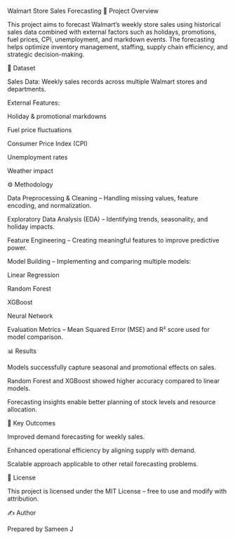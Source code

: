 Walmart Store Sales Forecasting
📌 Project Overview

This project aims to forecast Walmart’s weekly store sales using historical sales data combined with external factors such as holidays, promotions, fuel prices, CPI, unemployment, and markdown events. The forecasting helps optimize inventory management, staffing, supply chain efficiency, and strategic decision-making.

📂 Dataset

Sales Data: Weekly sales records across multiple Walmart stores and departments.

External Features:

Holiday & promotional markdowns

Fuel price fluctuations

Consumer Price Index (CPI)

Unemployment rates

Weather impact

⚙️ Methodology

Data Preprocessing & Cleaning – Handling missing values, feature encoding, and normalization.

Exploratory Data Analysis (EDA) – Identifying trends, seasonality, and holiday impacts.

Feature Engineering – Creating meaningful features to improve predictive power.

Model Building – Implementing and comparing multiple models:

Linear Regression

Random Forest

XGBoost

Neural Network

Evaluation Metrics – Mean Squared Error (MSE) and R² score used for model comparison.

📊 Results

Models successfully capture seasonal and promotional effects on sales.

Random Forest and XGBoost showed higher accuracy compared to linear models.

Forecasting insights enable better planning of stock levels and resource allocation.

🚀 Key Outcomes

Improved demand forecasting for weekly sales.

Enhanced operational efficiency by aligning supply with demand.

Scalable approach applicable to other retail forecasting problems.

📜 License

This project is licensed under the MIT License – free to use and modify with attribution.

✍️ Author

Prepared by Sameen J
